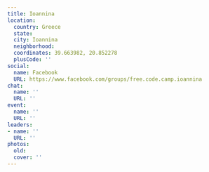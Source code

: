 ```yaml
---
title: Ioannina
location:
  country: Greece
  state: 
  city: Ioannina
  neighborhood: 
  coordinates: 39.663982, 20.852278
  plusCode: ''
social:
  name: Facebook
  URL: https://www.facebook.com/groups/free.code.camp.ioannina
chat:
  name: ''
  URL: ''
event:
  name: ''
  URL: ''
leaders:
- name: ''
  URL: ''
photos:
  old: 
  cover: ''
---
```

